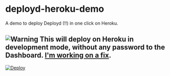 # deployd-heroku-demo

A demo to deploy Deployd (!!) in one click on Heroku.

## ![Warning](http://i.imgur.com/SCSLtLT.png)  This will deploy on Heroku in development mode, without any password to the Dashboard. [I'm working on a fix](https://github.com/NicolasRitouet/deployd-heroku-demo/issues/1).

[![Deploy](https://www.herokucdn.com/deploy/button.png)](https://heroku.com/deploy?template=https://github.com/NicolasRitouet/deployd-heroku-demo)
